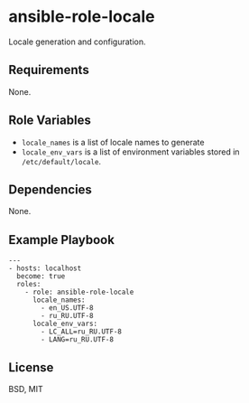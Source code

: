 ansible-role-locale
===================

Locale generation and configuration.

Requirements
------------

None.

Role Variables
--------------

* `locale_names` is a list of locale names to generate
* `locale_env_vars` is a list of environment variables stored in `/etc/default/locale`.

Dependencies
------------

None.

Example Playbook
----------------

    ---
    - hosts: localhost
      become: true
      roles:
        - role: ansible-role-locale
          locale_names:
            - en_US.UTF-8
            - ru_RU.UTF-8
          locale_env_vars:
            - LC_ALL=ru_RU.UTF-8
            - LANG=ru_RU.UTF-8

License
-------

BSD, MIT
